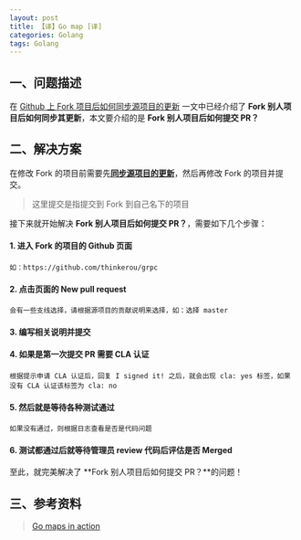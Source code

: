 ```yaml
---
layout: post
title: 【译】Go map [译] 
categories: Golang
tags: Golang
---
```


## 一、问题描述

在 [Github 上 Fork 项目后如何同步源项目的更新](http://thinkerou.com/2016-03/git-fork-sync/) 一文中已经介绍了 **Fork 别人项目后如何同步其更新**，本文要介绍的是 **Fork 别人项目后如何提交 PR？** 

## 二、解决方案

在修改 Fork 的项目前需要先[**同步源项目的更新**](http://thinkerou.com/2016-03/git-fork-sync/)，然后再修改 Fork 的项目并提交。

> 这里提交是指提交到 Fork 到自己名下的项目

接下来就开始解决 **Fork 别人项目后如何提交 PR？**，需要如下几个步骤：

#### 1. 进入 Fork 的项目的 Github 页面

>
    如：https://github.com/thinkerou/grpc

#### 2. 点击页面的 **New pull request**

>
    会有一些支线选择，请根据源项目的贡献说明来选择，如：选择 master
    
#### 3. 编写相关说明并提交
    
#### 4. 如果是第一次提交 PR 需要 CLA 认证

>
    根据提示申请 CLA 认证后，回复 I signed it! 之后，就会出现 cla: yes 标签，如果没有 CLA 认证该标签为 cla: no
     
#### 5. 然后就是等待各种测试通过

>
    如果没有通过，则根据日志查看是否是代码问题
    
#### 6. 测试都通过后就等待管理员 review 代码后评估是否 Merged

至此，就完美解决了 **Fork 别人项目后如何提交 PR？**的问题！

<!--more-->

## 三、参考资料

> [Go maps in action](https://blog.golang.org/go-maps-in-action)

